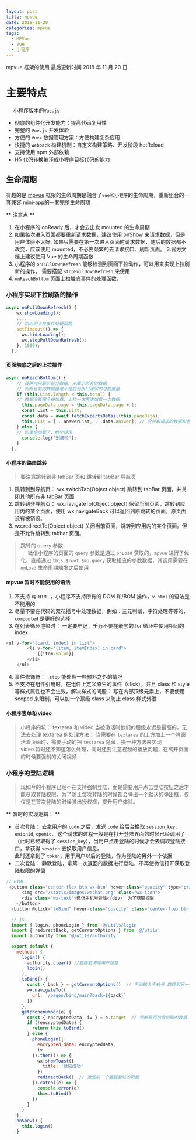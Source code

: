 ```yaml
---
layout: post
title: mpvue
date: 2018-11-20
categories: mpvue
tags:
  - MPVue
  - Vue
  - 小程序
---
```


mpvue 框架的使用
最后更新时间 2018 年 11 月 20 日

<!-- more -->

# 主要特点

&nbsp; &nbsp; &nbsp;小程序版本的`Vue.js`

- 彻底的组件化开发能力：提高代码复用性
- 完整的 `Vue.js` 开发体验
- 方便的 `Vuex` 数据管理方案：方便构建复杂应用
- 快捷的 `webpack` 构建机制：自定义构建策略、开发阶段 hotReload
- 支持使用 npm 外部依赖
- H5 代码转换编译成小程序目标代码的能力

## 生命周期

有趣的是 [mpvue](http://mpvue.com/mpvue/#_5) 框架的生命周期是融合了`vue`和`小程序`的生命周期，重新组合的一套兼容 [mini-app](https://developers.weixin.qq.com/miniprogram/dev/api/)的一套完整生命周期

** 注意点 **

1. 在小程序的 onReady 后，才会去出发 mounted 的生命周期
2. 如果每次进入页面都要重新请求数据，建议使用 onShow 来请求数据，但是用户体验不太好, 如果只需要在第一次进入页面时请求数据，随后的数据都不改变，应该使用 mounted，不必要频繁的去请求接口、刷新页面。 3.官方文档上建议使用 Vue 的生命周期函数
3. 小程序的 `onPullDownRefresh` 能够检测到页面下拉动作，可以用来实现上拉刷新的操作， 需要搭配 `stopPullDownRefresh` 来使用
4. `onReachBottom` 页面上拉触底事件的处理函数，

### 小程序实现下拉刷新的操作

```js
async onPullDownRefresh() {
    wx.showLoading();
    ....
    // 相应的上拉事件处理函数　
    setTimeout(() => {
      wx.hideLoading();
      wx.stopPullDownRefresh();
    }, 1000);
  },
```

#### 页面触底之后的上拉操作

```js
async onReachBottom() {
    // 首屏时只展示部分数据，未展示所有的数据
    // 判断当前的数据量是不是后台接口返回的总数据量
    if (this.List.length < this.total) {
    // 数据没有完全被加载，上拉一次再次加载一次数据
      this.pageData.page = this.pageData.page + 1;
      const List = this.List;
      const data = await fetchExpertsDetail(this.pageData);
      this.List = [...answerList, ...data.answer]; // 合并新请求的数据和老的数据
    } else {
    // 如果全加载了，给个提示
      console.log('到底啦');
    }
  },
```

#### 小程序的路由跳转

> 要注意跳转到非 tabBar 页和 跳转到 tabBar 导航页

1. 跳转到到导航页： wx.switchTab(Object object) 跳转到 tabBar 页面，并关闭其他所有非 tabBar 页面
2. 跳转到非导航页： wx.navigateTo(Object object) 保留当前页面，跳转到应用内的某个页面，使用 wx.navigateBack 可以返回到原跳转的页面，原页面没有被销毁。
3. wx.redirectTo(Object object) 关闭当前页面，跳转到应用内的某个页面。但是不允许跳转到 tabbar 页面。

> 跳转的 query 参数  
> &nbsp;&nbsp;&nbsp;&nbsp;&nbsp;微信小程序的页面的 `query` 参数是通过 `onLoad` 获取的，`mpvue` 进行了优化，直接通过 `this.$root.$mp.query` 获取相应的参数数据，其调用需要在 `onLoad` 生命周期触发之后使用

#### mpvue 暂时不能使用的语法

1. 不支持 `纯-HTML` ，小程序不支持所有的 DOM 和/BOM 操作，`v-html` 的语法是不能用的
2. 尽量不要在代码的双花括号中处理数据，例如：三元判断，字符处理等等的，`compouted` 是更好的选择
3. 在列表循环渲染时： 一定要牢记，千万不要在嵌套的 for 循环中使用相同的 index

```js
<ul v-for="(card, index) in list">
        <li v-for="(item, itemIndex) in card">
            {{item.value}}
        </li>
    </ul>
```

4. 事件修饰符： `.stop` 能处理一些预料之外的情况
5. 不支持在组件引用时，在组件上定义原生的事件（click），并且 class 和 style 等样式属性也不会生效，解决样式的问题： 写在内部顶级元素上，不要使用 scoped 来限制，可以加一个顶级 class 来防止 class 样式外泄

#### 小程序表单和 video

> 小程序的坑： textarea 和 video 当被激活时他们的层级永远是最高的，无法去处理
> textarea 的处理方法： 当需要在 `textarea` 的上方加上一个弹窗活着页面时，需要手动的把 `textarea` 隐藏，换一种方法来实现  
> video 暂时还不知道怎么处理，同时还要注意视频的播放问题，在离开页面的时候要强制的关闭视频

### 小程序的登陆逻辑

> 现如今的小程序已经不在支持强制登陆，而是需要用户点击登陆按钮之后才能获取登陆权限，为了防止每次登陆的时候都会弹出一个默认的弹出框，仅仅是在首次登陆的时候弹出授权框，提升用户体验。

** 暂时的实现逻辑： **

- 首次登陆： 去拿用户的 `code` 之后，发送 `code` 给后台换取 `session_key、unionid`, `openid，` 这个请求的过程一般是在打开登陆界面的时候已经调用了（此时已经取得了 `session_key`），当用户点击登陆的时候才会去调取登陆接口，拿获得 `session` 去换取用户信息。  
  此时还拿到了 `token`，用于用户以后的登陆，作为登陆的另外一个依据
- 二次登陆： 静默登陆，拿第一次返回的数据进行登陆，不再使微信打开获取登陆权限的弹窗

```js
// HTML
 <button class="center-flex btn wx-btn" hover-class="opacity" type="primary" open-type="getPhoneNumber" @getphonenumber="getphonenumber">
      <img src="/static/images/wechat.png" class="wx-icon">
      <div class="wx-text">微信手机号登陆</div>  为了获取权限
    </button>
  <button @click="toBind" hover-class="opacity" class="center-flex btn phone-btn">手机验证码登陆</button>

  // js
  import { login, phoneLogin } from '@/utils/login'
  import { redirectBack, getCurrentOptions } from '@/utils'
  import authority from '@/utils/authority'

  export default {
    methods: {
      login() {
        authority.clear() //登陆前清除用户信息
        login()
      },
      toBind() {
        const { back } = getCurrentOptions()  // 手动输入手机号 跳转到另一个登陆页面
        wx.navigateTo({
          url: `/pages/bind/main?back=${back}`
        })
      },
      getphonenumber(e) {
        const { encryptedData, iv } = e.target  // 判断是否包含特殊的数据，通俗来说用户是否同意了登陆权限
        if (!encryptedData) {
          return this.toBind()
        } else {
          phoneLogin({
            encrypted_data: encryptedData,
            iv
          }).then(() => {
            wx.showToast({
              title: '登陆成功'
            })
            redirectBack()  // 返回前一个需要登陆的页面
          }).catch((e) => {
            console.error(e)
            this.toBind()
          })
        }
      }
    },
    onShow() {
      this.login()
    }

```
